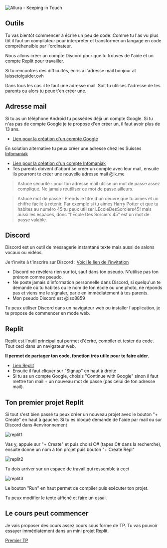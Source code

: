 ![Allura - Keeping in Touch](https://user-images.githubusercontent.com/107787061/174765432-ac8d9670-2824-4bd6-ae79-15c79c15449b.png)
## Outils

Tu vas bientôt commencer à écrire un peu de code. Comme tu l'as vu plus tôt il faut un compilateur pour interpréter et transformer un langage en code compréhensible par l'ordinateur.

Nous allons créer un compte Discord pour que tu trouves de l'aide et un compte Replit pour travailler.

Si tu rencontres des difficultés, écris à l'adresse mail bonjour at laissetoiguider.ovh

Dans tous les cas il te faut une adresse mail. Soit tu utilises l'adresse de tes parents ou alors tu peux t'en créer une.

## Adresse mail

Si tu as un téléphone Android tu possèdes déjà un compte Google. Si tu n'as pas de compte Google je te propose d'en créer un, il faut avoir plus de 13 ans.
- [Lien pour la création d'un compte Google](https://accounts.google.com/)

En solution alternative tu peux créer une adresse chez les Suisses [Infomaniak](https://www.infomaniak.com/fr)
- [Lien pour la création d'un compte Infomaniak](https://welcome.infomaniak.com/signup)
- Tes parents doivent d'abord se créer un compte avec leur mail, ensuite ils pourront te créer une nouvelle adresse mail @ik.me

> Astuce sécurité : pour ton adresse mail utilise un mot de passe assez compliqué. Ne jamais réutiliser ce mot de passe ailleurs.

> Astuce mot de passe : Prends le titre d'un oeuvre que tu aimes et un chiffre facile à retenir. Par exemple si tu aimes Harry Potter et que tu habites au numéro 45 tu peux utiliser LEcoleDesSorciers45! mais aussi les espaces, donc "l'Ecole Des Sorciers 45" est un mot de passe valable.

## Discord

Discord est un outil de messagerie instantané texte mais aussi de salons vocaux ou vidéos.

Je t'invite à t'inscrire sur Discord : [Voici le lien de l'invitation](https://discord.gg/qspWQHADgk)
- Discord ne révélera rien sur toi, sauf dans ton pseudo. N'utilise pas ton prénom comme pseudo.
- Ne poste jamais d'information personnelle dans Discord, si quelqu'un te demande où tu habites ou le nom de ton école ou une photo, ne réponds pas et viens me le signaler, parle en immédiatement à tes parents.
- Mon pseudo Discord est @iso8859

Tu peux utiliser Discord dans un navigateur web ou installer l'application, je te propose de commencer en mode web.

## Replit

Replit est l'outil principal qui permet d'écrire, compiler et tester du code. Tout ceci dans un navigateur web. 

**Il permet de partager ton code, fonction très utile pour te faire aider.**

- [Lien Replit](https://replit.com/)
- Ensuite il faut cliquer sur "Signup" en haut à droite
- Si tu as un compte Google, choisis "Continue with Google" sinon il faut mettre ton mail + un nouveau mot de passe (pas celui de ton adresse mail).

## Ton premier projet Replit

Si tout s'est bien passé tu peux créer un nouveau projet avec le bouton "+ Create" en haut à gauche. Si tu es bloqué demande de l'aide par mail ou sur Discord dans #environnement

![replit1](https://user-images.githubusercontent.com/802089/175196365-2a52b483-2fb7-44d0-90f3-bf800dd952c9.png)

Vas y, appuie sur "+ Create" et puis choisi C# (tapes C# dans la recherche), ensuite donne un nom à ton projet puis bouton "+ Create Repl"

![replit2](https://user-images.githubusercontent.com/802089/175197212-aec2f25d-3452-4729-9890-6bf33d443419.png)

Tu dois arriver sur un espace de travail qui ressemble à ceci

![replit3](https://user-images.githubusercontent.com/802089/175197445-3b18a27e-cc87-4cd1-b2be-d37b74f94167.png)

Le bouton "Run" en haut permet de compiler puis exécuter ton projet.

Tu peux modifier le texte affiché et faire un essai.

## Le cours peut commencer

Je vais proposer des cours assez cours sous forme de TP. Tu vas pouvoir essayer immédiatement dans un mini projet Replit.

[Premier TP](../TP/TP01/01_TP.md)

